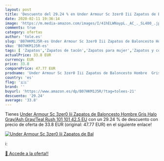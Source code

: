```yaml
---
layout: post
title: 'Descuento del 29.24 % en Under Armour Sc 3zer0 Iii Zapatos de Bal'
date: 2020-02-11 19:36:14
image: 'https://m.media-amazon.com/images/I/41hELWNaypL._AC_._SL400_.jpg'
comments: true
category: ofertas
author: 'tole.es'
slug: 'B07HKM1J5R-es Under Armour Sc 3zer0 Iii Zapatos de Baloncesto Hombre...'
sku: 'B07HKM1J5R-es'
tags: [ 'Zapatos','Zapatos de tacón','Zapatos para mujer','Zapatos y complementos','zapatos', ]
actualPrice: 33.8 EUR
currency: EUR
price: 33.8
comparePrice: 47.77 EUR
prodname: 'Under Armour Sc 3zer0 Iii Zapatos de Baloncesto Hombre  Gris  Halo Gray/Ash Gray/Teal Rush  101  101   42.5 EU'
country: 'es'
flag: '🇪🇸'
brand: ''
buyurl: 'https://www.amazon.es/dp/B07HKM1J5R/?tag=tolees-21'
descuento: '29.24'
average: '33.8'
---
```


Tienes [Under Armour Sc 3zer0 Iii Zapatos de Baloncesto Hombre  Gris  Halo Gray/Ash Gray/Teal Rush  101  101   42.5 EU](https://www.amazon.es/dp/B07HKM1J5R/?tag=tolees-21) con un 29.24 % de descuento con precio de oferta de 33.8 EUR (original: 47.77 EUR) en el siguiente enlace!

[![Under Armour Sc 3zer0 Iii Zapatos de Bal](https://m.media-amazon.com/images/I/41hELWNaypL._AC_._SL400_.jpg)](https://www.amazon.es/dp/B07HKM1J5R/?tag=tolees-21)

ℹ️:


[🛒 Accede a la oferta!!](https://www.amazon.es/dp/B07HKM1J5R/?tag=tolees-21)
